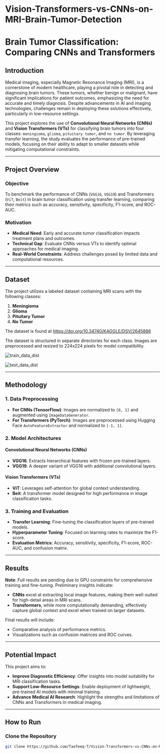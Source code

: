 # Vision-Transformers-vs-CNNs-on-MRI-Brain-Tumor-Detection

# Brain Tumor Classification: Comparing CNNs and Transformers

## Introduction
Medical imaging, especially Magnetic Resonance Imaging (MRI), is a cornerstone of modern healthcare, playing a pivotal role in detecting and diagnosing brain tumors. These tumors, whether benign or malignant, have significant implications for patient outcomes, emphasizing the need for accurate and timely diagnosis. Despite advancements in AI and imaging technologies, challenges remain in deploying these solutions effectively, particularly in low-resource settings.

This project explores the use of **Convolutional Neural Networks (CNNs)** and **Vision Transformers (VTs)** for classifying brain tumors into four classes: `meningioma`, `glioma`, `pituitary tumor`, and `no tumor`. By leveraging transfer learning, the study evaluates the performance of pre-trained models, focusing on their ability to adapt to smaller datasets while mitigating computational constraints.

---

## Project Overview

### Objective
To benchmark the performance of CNNs (`VGG16`, `VGG19`) and Transformers (`ViT`, `Beit`) in brain tumor classification using transfer learning, comparing their metrics such as accuracy, sensitivity, specificity, F1-score, and ROC-AUC.

### Motivation
- **Medical Need**: Early and accurate tumor classification impacts treatment plans and outcomes.
- **Technical Gap**: Evaluate CNNs versus VTs to identify optimal approaches for medical imaging.
- **Real-World Constraints**: Address challenges posed by limited data and computational resources.

---

## Dataset
The project utilizes a labeled dataset containing MRI scans with the following classes:
1. **Meningioma**
2. **Glioma**
3. **Pituitary Tumor**
4. **No Tumor**

The dataset is found at https://doi.org/10.34740/KAGGLE/DSV/2645886

The dataset is structured in separate directories for each class. Images are preprocessed and resized to 224x224 pixels for model compatibility.

![train_data_dist](https://github.com/user-attachments/assets/2425392a-5240-4387-be39-56a566f8a46e)


![test_data_dist](https://github.com/user-attachments/assets/78625c15-d3da-4c80-969c-ee0b8e892e6e)


---

## Methodology

### 1. Data Preprocessing
- **For CNNs (TensorFlow)**: Images are normalized to `[0, 1]` and augmented using `ImageDataGenerator`.
- **For Transformers (PyTorch)**: Images are preprocessed using Hugging Face `AutoFeatureExtractor` and normalized to `[-1, 1]`.

### 2. Model Architectures
#### Convolutional Neural Networks (CNNs)
- **VGG16**: Extracts hierarchical features with frozen pre-trained layers.
- **VGG19**: A deeper variant of VGG16 with additional convolutional layers.

#### Vision Transformers (VTs)
- **ViT**: Leverages self-attention for global context understanding.
- **Beit**: A transformer model designed for high performance in image classification tasks.

### 3. Training and Evaluation
- **Transfer Learning**: Fine-tuning the classification layers of pre-trained models.
- **Hyperparameter Tuning**: Focused on learning rates to maximize the F1-score.
- **Evaluation Metrics**: Accuracy, sensitivity, specificity, F1-score, ROC-AUC, and confusion matrix.

---

## Results
**Note**: Full results are pending due to GPU constraints for comprehensive training and fine-tuning. Preliminary insights indicate:
- **CNNs** excel at extracting local image features, making them well-suited for high-detail areas in MRI scans.
- **Transformers**, while more computationally demanding, effectively capture global context and excel when trained on larger datasets.

Final results will include:
- Comparative analysis of performance metrics.
- Visualizations such as confusion matrices and ROC curves.

---

## Potential Impact
This project aims to:
- **Improve Diagnostic Efficiency**: Offer insights into model suitability for MRI classification tasks.
- **Support Low-Resource Settings**: Enable deployment of lightweight, pre-trained AI models with minimal training.
- **Advance Medical AI Research**: Highlight the strengths and limitations of CNNs and Transformers in medical imaging.

---

## How to Run

### Clone the Repository
```bash
git clone https://github.com/Taofeeq-T/Vision-Transformers-vs-CNNs-on-MRI-Brain-Tumor-Detection.git

